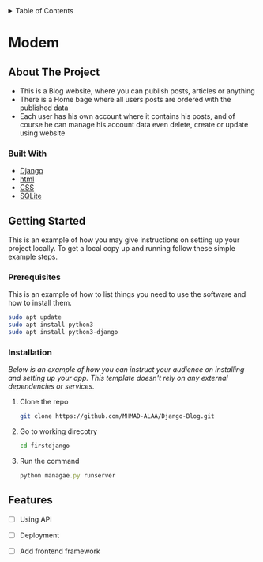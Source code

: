 <!-- TABLE OF CONTENTS -->
<details>
  <summary>Table of Contents</summary>
  <ol>
    <li>
      <a href="#about-the-project">About The Project</a>
      <ul>
        <li><a href="#built-with">Built With</a></li>
      </ul>
    </li>
    <li>
      <a href="#getting-started">Getting Started</a>
      <ul>
        <li><a href="#prerequisites">Prerequisites</a></li>
        <li><a href="#installation">Installation</a></li>
      </ul>
    </li>
    <li>
    <a href="#features">Features</a>
    </li>
  </ol>
</details>


# Modem


<!-- ABOUT THE PROJECT -->
## About The Project
* This is a Blog website, where you can publish posts, articles or anything
* There is a Home bage where all users posts are ordered with the published data
* Each user has his own account where it contains his posts, 
    and of course he can manage his account data even delete, create or update using website



### Built With

* [Django][django-url]
* [html][html-url]
* [CSS][css-url]
* [SQLite][sqlite-url]



<!-- GETTING STARTED -->
## Getting Started

This is an example of how you may give instructions on setting up your project locally.
To get a local copy up and running follow these simple example steps.

### Prerequisites

This is an example of how to list things you need to use the software and how to install them.

```sh
sudo apt update
sudo apt install python3
sudo apt install python3-django
```


### Installation

_Below is an example of how you can instruct your audience on installing and setting up your app. This template doesn't rely on any external dependencies or services._

1. Clone the repo
   ```sh
   git clone https://github.com/MHMAD-ALAA/Django-Blog.git
   ```
2. Go to working direcotry
   ```sh
   cd firstdjango
   ```  
3. Run the command 
   ```js
   python managae.py runserver
   ```


<!-- FEATURES -->
## Features

- [ ] Using API
- [ ] Deployment
- [ ] Add frontend framework



<!-- MARKDOWN LINKS & IMAGES -->
<!-- https://www.markdownguide.org/basic-syntax/#reference-style-links -->
[django-url]: https://www.djangoproject.com/
[html-url]: https://html.com/about/
[css-url]: https://www.w3.org/Style/CSS/Overview.en.html
[sqlite-url]: https://www.sqlite.org/index.html


